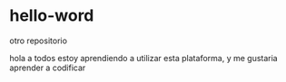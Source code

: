 # hello-word
otro repositorio

hola a todos estoy aprendiendo a utilizar esta plataforma, y me gustaria aprender a codificar
